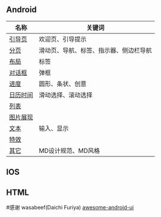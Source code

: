 
## Android
名称| 关键词 
---|---
[引导页](Android/引导页.md)|欢迎页、引导提示
[分页](Android/分页.md)|滑动页、导航、标签、指示器、侧边栏导航
[布局](Android/布局.md)|标签
[对话框](Android/对话框.md)|弹框
[进度](Android/进度.md)|圆形、条状、创意
[日历时间](Android/日历时间.md)|滑动选择、滚动选择
[列表](Android/列表.md)|
[图片展现](Android/图片展现.md)|
[文本](Android/文本.md)|输入、显示
[特效](Android/特效.md)|
[其它](Android/其它.md)|MD设计规范、MD风格

## IOS

## HTML


#感谢
wasabeef(Daichi Furiya) [awesome-android-ui](https://github.com/wasabeef/awesome-android-ui)
